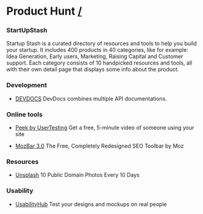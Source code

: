 Product Hunt [/](http://www.producthunt.com/)
===

### StartUpStash

Startup Stash is a curated directory of resources and tools to help you build your startup. It includes 400 products in 40 categories, like for example: Idea Generation, Early users, Marketing, Raising Capital and Customer support. Each category consists of 10 handpicked resources and tools, all with their own detail page that displays some info about the product. 

### Development

* [DEVDOCS](http://devdocs.io/) 
DevDocs combines multiple API documentations.

### Online tools

* [Peek by UserTesting](http://peek.usertesting.com/)
Get a free, 5-minute video of someone using your site

* [MozBar 3.0](http://moz.com/tools/seo-toolbar)
The Free, Completely Redesigned SEO Toolbar by Moz


### Resources

* [Unsplash](https://unsplash.com/)
10 Public Domain Photos Every 10 Days

### Usability 	

* [UsabilityHub](https://usabilityhub.com/)
Test your designs and mockups on real people
